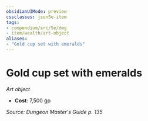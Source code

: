 ```yaml
---
obsidianUIMode: preview
cssclasses: json5e-item
tags:
- compendium/src/5e/dmg
- item/wealth/art-object
aliases: 
- "Gold cup set with emeralds"
---
```

# Gold cup set with emeralds
*Art object*  

- **Cost**: 7,500 gp

*Source: Dungeon Master's Guide p. 135*